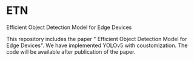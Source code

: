 # ETN
Efficient Object Detection Model for Edge Devices

This repository includes the paper " Efficient Object Detection Model for Edge
Devices". We have implemented YOLOv5 with coustomization. 
The code will be available after publication of the paper.
